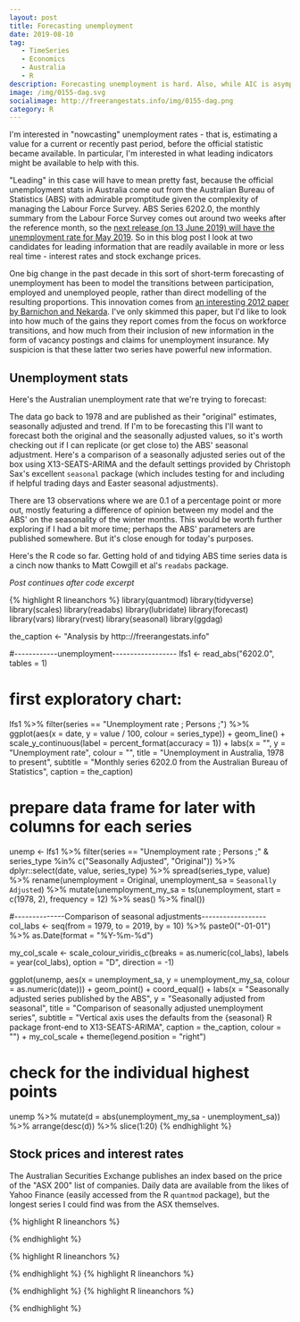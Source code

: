 ```yaml
---
layout: post
title: Forecasting unemployment
date: 2019-08-10
tag: 
   - TimeSeries
   - Economics
   - Australia
   - R
description: Forecasting unemployment is hard. Also, while AIC is asymptotically equivalent to cross-validation, it's probably better to check.
image: /img/0155-dag.svg
socialimage: http://freerangestats.info/img/0155-dag.png
category: R
---
```


I'm interested in "nowcasting" unemployment rates - that is, estimating a value for a current or recently past period, before the official statistic became available. In particular, I'm interested in what leading indicators might be available to help with this. 

"Leading" in this case will have to mean pretty fast, because the official unemployment stats in Australia come out from the Australian Bureau of Statistics (ABS) with admirable promptitude given the complexity of managing the Labour Force Survey. ABS Series 6202.0, the monthly summary from the Labour Force Survey comes out around two weeks after the reference month, so the [next release (on 13 June 2019) will have the unemployment rate for May 2019](https://www.abs.gov.au/AUSSTATS/abs@.nsf/webpages/ABS+Release+Calendar). So in this blog post I look at two candidates for leading information that are readily available in more or less real time - interest rates and stock exchange prices.

One big change in the past decade in this sort of short-term forecasting of unemployment has been to model the transitions between participation, employed and unemployed people, rather than direct modelling of the resulting proportions. This innovation comes from [an interesting 2012 paper by Barnichon and Nekarda](https://www.brookings.edu/wp-content/uploads/2012/09/2012b_Barnichon.pdf). I've only skimmed this paper, but I'd like to look into how much of the gains they report comes from the focus on workforce transitions, and how much from their inclusion of new information in the form of vacancy postings and claims for unemployment insurance. My suspicion is that these latter two series have powerful new information. 

## Unemployment stats

Here's the Australian unemployment rate that we're trying to forecast:

<object type="image/svg+xml" data='/img/0155-unemp.svg' width='100%'></object>

The data go back to 1978 and are published as their "original" estimates, seasonally adjusted and trend. If I'm to be forecasting this I'll want to forecast both the original and the seasonally adjusted values, so it's worth checking out if I can replicate (or get close to) the ABS' seasonal adjustment. Here's a comparison of a seasonally adjusted series out of the box using X13-SEATS-ARIMA and the default settings provided by Christoph Sax's excellent `seasonal` package (which includes testing for and including if helpful trading days and Easter seasonal adjustments). 

<object type="image/svg+xml" data='/img/0155-seas.svg' width='100%'></object>

There are 13 observations where we are 0.1 of a percentage point or more out, mostly featuring a difference of opinion between my model and the ABS' on the seasonality of the winter months. This would be worth further exploring if I had a bit more time; perhaps the ABS' parameters are published somewhere. But it's close enough for today's purposes.

Here's the R code so far. Getting hold of and tidying ABS time series data is a cinch now thanks to Matt Cowgill et al's `readabs` package.

*Post continues after code excerpt*

{% highlight R lineanchors %}
library(quantmod)
library(tidyverse)
library(scales)
library(readabs)
library(lubridate)
library(forecast)
library(vars)
library(rvest)
library(seasonal)
library(ggdag)

the_caption <- "Analysis by http:://freerangestats.info"

#------------unemployment------------------
lfs1 <- read_abs("6202.0", tables = 1)

# first exploratory chart:
lfs1 %>%
  filter(series ==  "Unemployment rate ;  Persons ;") %>%
  ggplot(aes(x = date, y = value / 100, colour = series_type)) +
  geom_line() +
  scale_y_continuous(label = percent_format(accuracy = 1)) +
  labs(x = "",
       y = "Unemployment rate",
       colour = "",
       title = "Unemployment in Australia, 1978 to present",
       subtitle = "Monthly series 6202.0 from the Australian Bureau of Statistics",
       caption = the_caption)

# prepare data frame for later with columns for each series	   
unemp <- lfs1 %>%
  filter(series ==  "Unemployment rate ;  Persons ;" &
           series_type %in% c("Seasonally Adjusted", "Original"))   %>%
  dplyr::select(date, value, series_type) %>%
  spread(series_type, value) %>%
  rename(unemployment = Original,
         unemployment_sa = `Seasonally Adjusted`) %>%
  mutate(unemployment_my_sa = ts(unemployment, start = c(1978, 2), frequency = 12) %>%
           seas() %>%
           final())

#--------------Comparison of seasonal adjustments------------------
col_labs <- seq(from = 1979, to = 2019, by = 10) %>%
  paste0("-01-01") %>%
  as.Date(format = "%Y-%m-%d")

my_col_scale <- scale_colour_viridis_c(breaks = as.numeric(col_labs),
                                       labels = year(col_labs),
                                       option = "D",
                                       direction = -1)

ggplot(unemp, aes(x = unemployment_sa, y = unemployment_my_sa, colour = as.numeric(date))) +
  geom_point() +
  coord_equal() +
  labs(x = "Seasonally adjusted series published by the ABS",
       y = "Seasonally adjusted from seasonal",
       title = "Comparison of seasonally adjusted unemployment series",
       subtitle = "Vertical axis uses the defaults from the {seasonal} R package front-end to X13-SEATS-ARIMA",
       caption = the_caption,
       colour = "") +
  my_col_scale +
  theme(legend.position = "right")

# check for the individual highest points
unemp %>%
  mutate(d = abs(unemployment_my_sa - unemployment_sa)) %>%
  arrange(desc(d)) %>%
  slice(1:20)
{% endhighlight %}

## Stock prices and interest rates

The Australian Securities Exchange publishes an index based on the price of the "ASX 200" list of companies. Daily data are available from the likes of Yahoo Finance (easily accessed from the R `quantmod` package), but the longest series I could find was from the ASX themselves.


<object type="image/svg+xml" data='/img/0155-combined-series.svg' width='100%'></object>

<object type="image/svg+xml" data='/img/0155-csp1.svg' width='100%'></object>
<object type="image/svg+xml" data='/img/0155-csp2.svg' width='100%'></object>
<object type="image/svg+xml" data='/img/0155-dag.svg' width='100%'></object>



{% highlight R lineanchors %}


{% endhighlight %}

{% highlight R lineanchors %}


{% endhighlight %}
{% highlight R lineanchors %}


{% endhighlight %}
{% highlight R lineanchors %}


{% endhighlight %}
